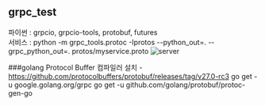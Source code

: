 ## grpc_test

파이썬 : grpcio, grpcio-tools, protobuf, futures <br>
서비스 : python -m grpc_tools.protoc -Iprotos --python_out=. --grpc_python_out=. protos/myservice.proto
![server](https://github.com/ImDaeseong/grpc_test/assets/10001221/e318ab03-3185-4e6b-b188-6ce7a7a13e97)

###golang
Protocol Buffer 컴파일러 설치 - https://github.com/protocolbuffers/protobuf/releases/tag/v27.0-rc3
go get -u google.golang.org/grpc
go get -u github.com/golang/protobuf/protoc-gen-go
